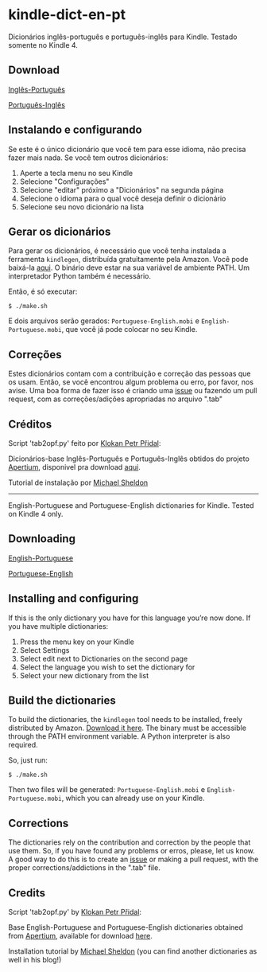 # kindle-dict-en-pt

Dicionários inglês-português e português-inglês para Kindle. Testado somente no Kindle 4.

## Download

[Inglês-Português](https://github.com/amferraz/kindle-dict-en-pt/blob/master/English-Portuguese.mobi?raw=true)

[Português-Inglês](https://github.com/amferraz/kindle-dict-en-pt/blob/master/Portuguese-English.mobi?raw=true)

## Instalando e configurando

Se este é o único dicionário que você tem para esse idioma, não precisa fazer mais nada. Se você tem outros dicionários:

1. Aperte a tecla menu no seu Kindle
2. Selecione "Configurações"
3. Selecione "editar" próximo a "Dicionários" na segunda página
4. Selecione o idioma para o qual você deseja definir o dicionário
5. Selecione seu novo dicionário na lista

## Gerar os dicionários

Para gerar os dicionários, é necessário que você tenha instalada a ferramenta `kindlegen`, distribuída gratuitamente pela Amazon. Você pode baixá-la [aqui](http://www.amazon.com/gp/feature.html?ie=UTF8&docId=1000765211). O binário deve estar na sua variável de ambiente PATH. Um interpretador Python também é necessário.

Então, é só executar:

    $ ./make.sh

E dois arquivos serão gerados: `Portuguese-English.mobi` e `English-Portuguese.mobi`, que você já pode colocar no seu Kindle.

## Correções

Estes dicionários contam com a contribuição e correção das pessoas que os usam. Então, se você encontrou algum problema ou erro, por favor, nos avise. Uma boa forma de fazer isso é criando uma [issue](https://github.com/amferraz/kindle-dict-en-pt/issues/new) ou fazendo um pull request, com as correções/adições apropriadas no arquivo ".tab"


## Créditos

Script 'tab2opf.py' feito por [Klokan Petr Přidal](http://www.klokan.cz/projects/stardict-lingea/):

Dicionários-base Inglês-Português e Português-Inglês obtidos do projeto [Apertium](http://www.apertium.org/), disponivel pra download [aqui](http://apertium.svn.sourceforge.net/viewvc/apertium/trunk/apertium-mobile/apertium-tinylex/dic/).

Tutorial de instalação por [Michael Sheldon](http://blog.mikeasoft.com/2011/01/05/free-as-in-gpl2-translation-dictionaries-for-the-kindle/)


---------------------------------------

English-Portuguese and Portuguese-English dictionaries for Kindle. Tested on Kindle 4 only.

## Downloading

[English-Portuguese](https://github.com/amferraz/kindle-dict-en-pt/blob/master/English-Portuguese.mobi?raw=true)

[Portuguese-English](https://github.com/amferraz/kindle-dict-en-pt/blob/master/Portuguese-English.mobi?raw=true)

## Installing and configuring

If this is the only dictionary you have for this language you’re now done. If you have multiple dictionaries:

1. Press the menu key on your Kindle
2. Select Settings
4. Select edit next to Dictionaries on the second page
5. Select the language you wish to set the dictionary for
6. Select your new dictionary from the list

## Build the dictionaries

To build the dictionaries, the `kindlegen` tool needs to be installed, freely distributed by Amazon. [Download it here](http://www.amazon.com/gp/feature.html?ie=UTF8&docId=1000765211). The binary must be accessible through the PATH environment variable. A Python interpreter is also required.

So, just run:

    $ ./make.sh

Then two files will be generated: `Portuguese-English.mobi` e `English-Portuguese.mobi`, which you can already use on your Kindle.

## Corrections

The dictionaries rely on the contribution and correction by the people that use them. So, if you have found any problems or erros, please, let us know. A good way to do this is to create an [issue](https://github.com/amferraz/kindle-dict-en-pt/issues/new) or making a pull request, with the proper corrections/addictions in the ".tab" file.


## Credits

Script 'tab2opf.py' by [Klokan Petr Přidal](http://www.klokan.cz/projects/stardict-lingea/):

Base English-Portuguese and Portuguese-English dictionaries obtained from [Apertium](http://www.apertium.org/), available for download [here](http://apertium.svn.sourceforge.net/viewvc/apertium/trunk/apertium-mobile/apertium-tinylex/dic/).

Installation tutorial by [Michael Sheldon](http://blog.mikeasoft.com/2011/01/05/free-as-in-gpl2-translation-dictionaries-for-the-kindle/) (you can find another dictionaries as well in his blog!)